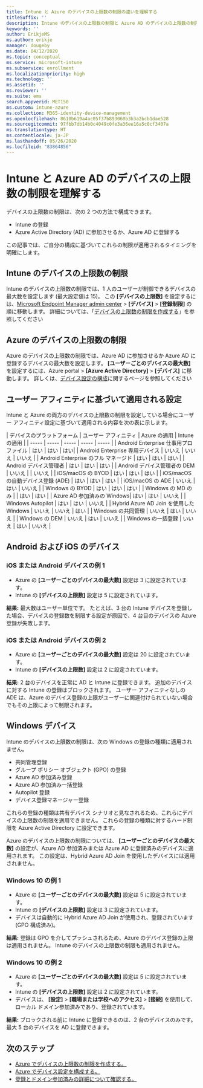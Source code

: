 ```yaml
---
title: Intune と Azure のデバイスの上限数の制限の違いを理解する
titleSuffix: ''
description: Intune のデバイスの上限数の制限と Azure AD のデバイスの上限数の制限の違いを理解します。
keywords: ''
author: ErikjeMS
ms.author: erikje
manager: dougeby
ms.date: 04/12/2020
ms.topic: conceptual
ms.service: microsoft-intune
ms.subservice: enrollment
ms.localizationpriority: high
ms.technology: ''
ms.assetid: ''
ms.reviewer: ''
ms.suite: ems
search.appverid: MET150
ms.custom: intune-azure
ms.collection: M365-identity-device-management
ms.openlocfilehash: 8610b619a4ac05f37b893060b3b3a2bcb1dae528
ms.sourcegitcommit: 97fbb7db14b0c4049c0fe3a36ee16a5c0cf3407a
ms.translationtype: HT
ms.contentlocale: ja-JP
ms.lasthandoff: 05/26/2020
ms.locfileid: "83864856"
---
```

# <a name="understand-intune-and-azure-ads-device-limit-restrictions"></a>Intune と Azure AD のデバイスの上限数の制限を理解する

デバイスの上限数の制限は、次の 2 つの方法で構成できます。
- Intune の登録
- Azure Active Directory (AD) に参加させるか、Azure AD に登録する

この記事では、ご自分の構成に基づいてこれらの制限が適用されるタイミングを明確にします。

## <a name="intune-device-limit-restrictions"></a>Intune のデバイスの上限数の制限

Intune のデバイスの上限数の制限では、1 人のユーザーが制御できるデバイスの最大数を設定します (最大設定値は 15)。 この **[デバイスの上限数]** を設定するには、[Microsoft Endpoint Manager admin center](https://go.microsoft.com/fwlink/?linkid=2109431) >  **[デバイス]**  >  **[登録制限]** の順に移動します。 詳細については、「[デバイスの上限数の制限を作成する](enrollment-restrictions-set.md#create-a-device-limit-restriction)」を参照してください

## <a name="azure-device-limit-restriction"></a>Azure のデバイスの上限数の制限

Azure のデバイスの上限数の制限では、Azure AD に参加させるか Azure AD に登録するデバイスの最大数を設定します。 **[ユーザーごとのデバイスの最大数]** を設定するには、Azure portal > **[Azure Active Directory]**  >  **[デバイス]** に移動します。 詳しくは、[デバイス設定の構成](https://docs.microsoft.com/azure/active-directory/devices/device-management-azure-portal)に関するページを参照してください

## <a name="settings-applied-based-on-user-affinity"></a>ユーザー アフィニティに基づいて適用される設定

Intune と Azure の両方のデバイスの上限数の制限を設定している場合にユーザー アフィニティ設定に基づいて適用される内容を次の表に示します。

| デバイスのプラットフォーム | ユーザー アフィニティ | Azure の適用 | Intune の適用 |
| ----- | ----- | ----- | ----- | ----- |
| Android Enterprise 仕事用プロファイル | はい | はい | はい|
| Android Enterprise 専用デバイス | いいえ | いいえ | いいえ |
| Android Enterprise のフル マネージド | はい | はい | はい |
| Android デバイス管理者 | はい | はい | はい |
| Android デバイス管理者の DEM | いいえ | | いいえ | 
| iOS/macOS の BYOD | はい | はい | はい |
| iOS/macOS の自動デバイス登録 (ADE) | はい | はい | はい |
| iOS/macOS の ADE | いいえ | はい | いいえ |
| Windows の BYOD | はい | はい | はい |
| Windows の MD のみ | | はい | はい |
| Azure AD 参加済みの Windows| はい | はい | いいえ |
| Windows Autopilot | はい | はい | いいえ |
| Hybrid Azure AD Join を使用した Windows | いいえ | いいえ | はい |
| Windows の共同管理 | いいえ | はい | いいえ |
| Windows の DEM | いいえ | はい | いいえ |
| Windows の一括登録 | いいえ | はい | いいえ |


## <a name="android-and-ios-devices"></a>Android および iOS のデバイス

### <a name="ios-or-android-devices-example-1"></a>iOS または Android デバイスの例 1

- Azure の **[ユーザーごとのデバイスの最大数]** 設定は 3 に設定されています。
- Intune の **[デバイスの上限数]** 設定は 5 に設定されています。
 
**結果:** 最大数はユーザー単位です。 たとえば、3 台の Intune デバイスを登録した場合、デバイスの登録数を制限する設定が原因で、4 台目のデバイスの Azure 登録が失敗します。

### <a name="ios-or-android-devices-example-2"></a>iOS または Android デバイスの例 2

- Azure の **[ユーザーごとのデバイスの最大数]** 設定は 20 に設定されています。
- Intune の **[デバイスの上限数]** 設定は 2 に設定されています。

**結果:** 2 台のデバイスを正常に AD と Intune に登録できます。 追加のデバイスに対する Intune の登録はブロックされます。 ユーザー アフィニティなしの ADE は、Azure のデバイス登録の上限がユーザーに関連付けられていない場合でもその上限によって制限されます。

## <a name="windows-devices"></a>Windows デバイス

Intune のデバイスの上限数の制限は、次の Windows の登録の種類に適用されません。
- 共同管理登録
- グループ ポリシー オブジェクト (GPO) の登録
- Azure AD 参加済み登録
- Azure AD 参加済み一括登録
- Autopilot 登録
- デバイス登録マネージャー登録

これらの登録の種類は共有デバイス シナリオと見なされるため、これらにデバイスの上限数の制限を適用できません。 これらの登録の種類に対するハード制限を Azure Active Directory に設定できます。

Azure のデバイスの上限数の制限については、 **[ユーザーごとのデバイスの最大数]** の設定が、Azure AD 参加済みまたは Azure AD に登録済みのデバイスに適用されます。 この設定は、Hybrid Azure AD Join を使用したデバイスには適用されません。

### <a name="windows-10-example-1"></a>Windows 10 の例 1

- Azure の **[ユーザーごとのデバイスの最大数]** 設定は 5 に設定されています。
- Intune の **[デバイスの上限数]** 設定は 3 に設定されています。
- デバイスは自動的に Hybrid Azure AD Join が使用され、登録されています (GPO 構成済み)。

**結果:** 登録は GPO を介してプッシュされるため、Azure のデバイス登録の上限は適用されません。  Intune のデバイスの上限数の制限も適用されません。

### <a name="windows-10-example-2"></a>Windows 10 の例 2

- Azure の **[ユーザーごとのデバイスの最大数]** 設定は 5 に設定されています。
- Intune の **[デバイスの上限数]** 設定は 2 に設定されています。
- デバイスは、 **[設定]**  >  **[職場または学校へのアクセス]**  >  **[接続]** を使用して、ローカル ドメイン参加済みであり、登録されています。

**結果:** ブロックされる前に Intune に登録できるのは、2 台のデバイスのみです。 最大 5 台のデバイスを AD に登録できます。


## <a name="next-steps"></a>次のステップ

- [Azure でデバイスの上限数の制限を作成する。](https://docs.microsoft.com/azure/active-directory/devices/device-management-azure-portal#configure-device-settings)
- [Azure でデバイス設定を構成する。](enrollment-restrictions-set.md#create-a-device-limit-restriction)
- [登録とドメイン参加済みの詳細について確認する。](https://docs.microsoft.com/azure/active-directory/devices/overview#getting-devices-in-azure-ad)
